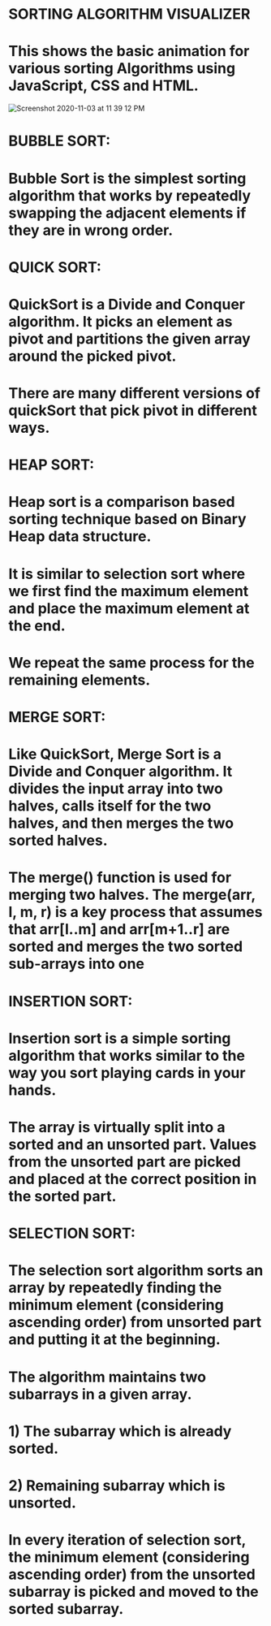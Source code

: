 # SORTING ALGORITHM VISUALIZER
# This shows the basic animation for various sorting Algorithms using JavaScript, CSS and HTML.

![Screenshot 2020-11-03 at 11 39 12 PM](https://user-images.githubusercontent.com/56688354/98024075-c9a00080-1e2d-11eb-8934-7d8bee1c711a.png)


# BUBBLE SORT:
# Bubble Sort is the simplest sorting algorithm that works by repeatedly swapping the adjacent elements if they are in wrong order.

# QUICK SORT:
# QuickSort is a Divide and Conquer algorithm. It picks an element as pivot and partitions the given array around the picked pivot. 
# There are many different versions of quickSort that pick pivot in different ways.

# HEAP SORT:
# Heap sort is a comparison based sorting technique based on Binary Heap data structure. 
# It is similar to selection sort where we first find the maximum element and place the maximum element at the end. 
# We repeat the same process for the remaining elements.

# MERGE SORT:
# Like QuickSort, Merge Sort is a Divide and Conquer algorithm. It divides the input array into two halves, calls itself for the two halves, and then merges the two sorted halves. 
# The merge() function is used for merging two halves. The merge(arr, l, m, r) is a key process that assumes that arr[l..m] and arr[m+1..r] are sorted and merges the two sorted sub-arrays into one

# INSERTION SORT:
# Insertion sort is a simple sorting algorithm that works similar to the way you sort playing cards in your hands. 
# The array is virtually split into a sorted and an unsorted part. Values from the unsorted part are picked and placed at the correct position in the sorted part.

# SELECTION SORT:
# The selection sort algorithm sorts an array by repeatedly finding the minimum element (considering ascending order) from unsorted part and putting it at the beginning. 
# The algorithm maintains two subarrays in a given array.

#    1) The subarray which is already sorted.
#    2) Remaining subarray which is unsorted.

# In every iteration of selection sort, the minimum element (considering ascending order) from the unsorted subarray is picked and moved to the sorted subarray.

